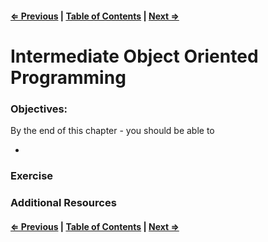 #### [⇐ Previous](./08-prototypes.md) | [Table of Contents](./../readme.md) | [Next ⇒](./10-es2015.md)

# Intermediate Object Oriented Programming

### Objectives:

By the end of this chapter - you should be able to

- 

### Exercise



### Additional Resources

#### [⇐ Previous](./06-constructor-functions.md) | [Table of Contents](./../readme.md) | [Next ⇒](./08-prototypes.md)
